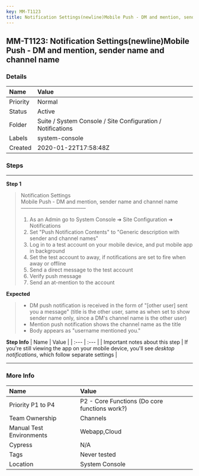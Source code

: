 ```yaml
---
key: MM-T1123
title: Notification Settings(newline)Mobile Push - DM and mention, sender name and channel name
---
```


## MM-T1123: Notification Settings(newline)Mobile Push - DM and mention, sender name and channel name

### Details

| Name     | Value                                                       |
| :------- | :---------------------------------------------------------- |
| Priority | Normal                                                      |
| Status   | Active                                                      |
| Folder   | Suite / System Console / Site Configuration / Notifications |
| Labels   | system-console                                              |
| Created  | 2020-01-22T17:58:48Z                                        |

### Steps

<hr/>

**Step 1**

> <article>Notification Settings<br>Mobile Push - DM and mention, sender name and channel name<br>–––––––––––––––––––––––––<ol><li>As an Admin go to System Console ➜ Site Configuration ➜ Notifications</li><li>Set "Push Notification Contents" to "Generic description with sender and channel names"</li><li>Log in to a test account on your mobile device, and put mobile app in background</li><li>Set the test account to away, if notifications are set to fire when away or offline</li><li>Send a direct message to the test account</li><li>Verify push message</li><li>Send an at-mention to the account</li></ol></article>

**Expected**

> <article><ul><li>DM push notification is received in the form of "[other user] sent you a message" (title is the other user, same as when set to show sender name only, since a DM's channel name is the other user)</li><li>Mention push notification shows the channel name as the title</li><li>Body appears as "username mentioned you."</li></ul></article>

**Step Info**
| Name | Value |
| :--- | :--- |
| Important notes about this step | If you're still viewing the app on your mobile device, you'll see _desktop notifications_, which follow separate settings |

<hr/>

### More Info

| Name                     | Value                                         |
| :----------------------- | :-------------------------------------------- |
| Priority P1 to P4        | P2 - Core Functions (Do core functions work?) |
| Team Ownership           | Channels                                      |
| Manual Test Environments | Webapp,Cloud                                  |
| Cypress                  | N/A                                           |
| Tags                     | Never tested                                  |
| Location                 | System Console                                |
